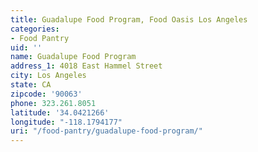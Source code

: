 ```yaml
---
title: Guadalupe Food Program, Food Oasis Los Angeles
categories:
- Food Pantry
uid: ''
name: Guadalupe Food Program
address_1: 4018 East Hammel Street
city: Los Angeles
state: CA
zipcode: '90063'
phone: 323.261.8051
latitude: '34.0421266'
longitude: "-118.1794177"
uri: "/food-pantry/guadalupe-food-program/"
---
```


